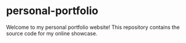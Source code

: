 # personal-portfolio
Welcome to my personal portfolio website! This repository contains the source code for my online showcase.

